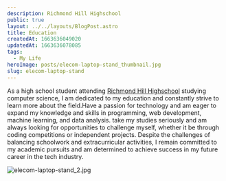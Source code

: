 ```yaml
---
description: Richmond Hill Highschool
public: true
layout: ../../layouts/BlogPost.astro
title: Education
createdAt: 1663636049020
updatedAt: 1663636078085
tags:
  - My Life
heroImage: posts/elecom-laptop-stand_thumbnail.jpg
slug: elecom-laptop-stand
---
```




As a high school student attending [Richmond Hill Highschool](https://www.richmondhillhs.org) studying computer science, I am dedicated to my education and constantly strive to learn more about the field.Have a passion for technology and am eager to expand my knowledge and skills in programming, web development, machine learning, and data analysis. take my studies seriously and am always looking for opportunities to challenge myself, whether it be through coding competitions or independent projects. Despite the challenges of balancing schoolwork and extracurricular activities, I remain committed to my academic pursuits and am determined to achieve success in my future career in the tech industry.


![elecom-laptop-stand_2.jpg](/posts/elecom-laptop-stand_elecom-laptop-stand-2-jpg.jpg)
